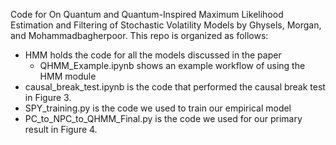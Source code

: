Code for On Quantum and Quantum-Inspired Maximum Likelihood Estimation and Filtering of Stochastic Volatility Models by Ghysels, Morgan, and Mohammadbagherpoor. This repo is organized as follows:
- HMM holds the code for all the models discussed in the paper
  - QHMM_Example.ipynb shows an example workflow of using the HMM module
- causal_break_test.ipynb is the code that performed the causal break test in Figure 3.
- SPY_training.py is the code we used to train our empirical model
- PC_to_NPC_to_QHMM_Final.py is the code we used for our primary result in Figure 4.
